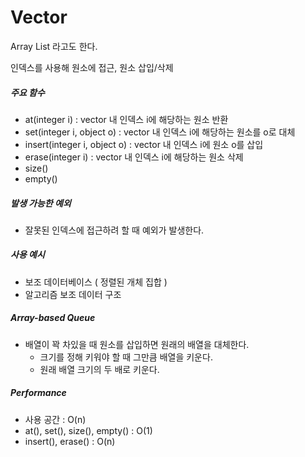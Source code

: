 # Vector

Array List 라고도 한다.

인덱스를 사용해 원소에 접근, 원소 삽입/삭제

##### 주요 함수

- at(integer i) : vector 내 인덱스 i에 해당하는 원소 반환
- set(integer i, object o) : vector 내 인덱스 i에 해당하는 원소를 o로 대체
- insert(integer i, object o) : vector 내 인덱스 i에 원소 o를 삽입
- erase(integer i) : vector 내 인덱스 i에 해당하는 원소 삭제
- size()
- empty()

##### 발생 가능한 예외

- 잘못된 인덱스에 접근하려 할 때 예외가 발생한다.

##### 사용 예시

- 보조 데이터베이스 ( 정렬된 개체 집합 )
- 알고리즘 보조 데이터 구조

##### Array-based Queue 

- 배열이 꽉 차있을 때 원소를 삽입하면 원래의 배열을 대체한다.
  - 크기를 정해 키워야 할 때 그만큼 배열을 키운다.
  - 원래 배열 크기의 두 배로 키운다.

##### Performance

- 사용 공간 : O(n)
- at(), set(), size(), empty() : O(1)
- insert(), erase() : O(n)